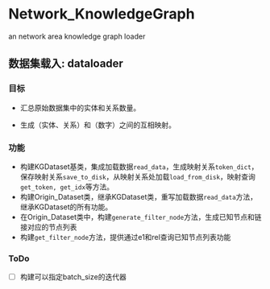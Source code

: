 # Network_KnowledgeGraph
an network area knowledge graph loader

## 数据集载入: dataloader

### 目标

- 汇总原始数据集中的实体和关系数量。

- 生成（实体、关系）和（数字）之间的互相映射。

### 功能

- 构建KGDataset基类，集成加载数据`read_data`，生成映射关系`token_dict`，保存映射关系`save_to_disk`，从映射关系处加载`load_from_disk`，映射查询`get_token, get_idx`等方法。
- 构建Origin_Dataset类，继承KGDataset类，重写加载数据`read_data`方法，继承KGDataset的所有功能。
- 在Origin_Dataset类中，构建`generate_filter_node`方法，生成已知节点和链接对应的节点列表
- 构建`get_filter_node`方法，提供通过e1和rel查询已知节点列表功能

### ToDo

- [ ] 构建可以指定batch_size的迭代器

